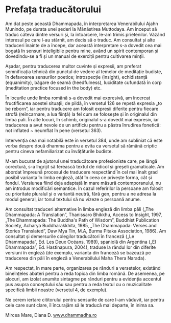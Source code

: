 Prefața traducătorului
======================

Am dat peste această Dhammapada, în interpretarea Venerabilului Ajahn Munindo, pe durata unei șederi la Mănăstirea Muttodaya. Am început să traduc câteva dintre versuri și, la întoarcere, le-am trimis prietenilor. Văzând interesul pe care l-au stârnit, am decis să o traduc. Am consultat și alte traduceri înainte de a începe, dar această interpretare s-a dovedit cea mai bogată în sensuri inteligibile pentru mine, având un spirit contemporan și dovedindu-se a fi și un manual de exerciții pentru cultivarea minții.

Așadar, pentru traducerea multor cuvinte și expresii, am preferat semnificația tehnică din punctul de vedere al temelor de meditație budiste, în defavoarea sensurilor poetice; introspecție (insight), echidistanță (equanimity), băgare de seamă (heedfulness), luciditate cufundată în corp (meditation practice focused in the body) etc.

În locurile unde limba română s-a dovedit mai expresivă, am încercat fructificarea acestei situații; de pildă, în versetul 126 se repetă expresia „to be reborn”, iar pentru traducere am folosit expresii diferite pentru fiecare strofă (reîncarnare, a lua ființă) la fel cum se folosește și în originalul din limba pāli. În alte locuri, în schimb, originalul s-a dovedit mai expresiv, iar traducerea a avut nevoie de un artificiu pentru a păstra înrudirea fonetică: not inflated ~ neumflat în pene (versetul 363).

Intervenția cea mai notabilă este în versetul 384, unde am subliniat că este vorba despre două dhamma pentru a evita ca versetul să rămână criptic pentru cineva nefamiliarizat cu învățăturile budiste.

M-am bucurat de ajutorul unei traducătoare profesioniste care, pe lângă corectură, s-a îngrijit să ferească textul de ridicol și greșeli gramaticale. Am abordat împreună procesul de traducere respectând în cel mai înalt grad posibil varianta în limba engleză, atât în ceea ce privește forma, cât și fondul. Versiunea fiind deja adaptată în mare măsură contemporanului, nu am introdus modificări semantice. În cazul referirilor la persoane am folosit cu prioritate pluralul și o variantă neutră, fără gen, pentru a ne adresa la modul general, iar tonul textului să nu vizeze o persoană anume.

Am consultat traduceri alternative în limba engleză din limba pāli („The Dhammapada: A Translation”, Thanissaro Bhikkhu, Access to Insight, 1997, „The Dhammapada: The Buddha's Path of Wisdom”, Buddhist Publication Society, Acharya Buddharakkhita, 1985, „The Dhammapada: Verses and Stories Translated”, Daw Mya Tin, M.A, Burma Pitaka Association, 1986). Am consultat și demersurile colegilor traducători în franceză („Le Dhammapada”, Ed. Les Deux Océans, 1989), spaniolă din Argentina („El Dhammapada”, Ed. Hastinapura, 2004), traduse la rândul lor din diferite versiuni în engleză (de exemplu, varianta din franceză se bazează pe traducerea din pāli în engleză a Venerabilului Maha Thera Narada).

Am respectat, în mare parte, organizarea pe rânduri a versetelor, existând bineînțeles abateri pentru a reda topica din limba română. De asemenea, pe alocuri, am izolat anumite sintagme pe rânduri pentru a evidenția accentul pus asupra conceptului său sau pentru a reda textul cu o
muzicalitate specifică limbii noastre (versetul 4, de exemplu).

Ne cerem iertare cititorului pentru sensurile de care l-am văduvit, iar pentru cele care sunt clare, îl încurajăm să le traducă mai departe, în inima sa.

Mircea Mare, Diana D.
www.dhammadha.ro
